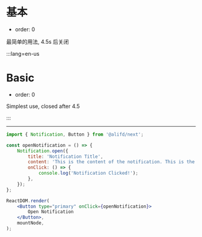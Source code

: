# 基本

- order: 0

最简单的用法, 4.5s 后关闭

:::lang=en-us
# Basic

- order: 0

Simplest use, closed after 4.5

:::

---

```jsx
import { Notification, Button } from '@alifd/next';

const openNotification = () => {
    Notification.open({
        title: 'Notification Title',
        content: 'This is the content of the notification. This is the content of the notification. This is the content of the notification.',
        onClick: () => {
            console.log('Notification Clicked!');
        },
    });
};

ReactDOM.render(
    <Button type="primary" onClick={openNotification}>
        Open Notification
    </Button>,
    mountNode,
);
```
